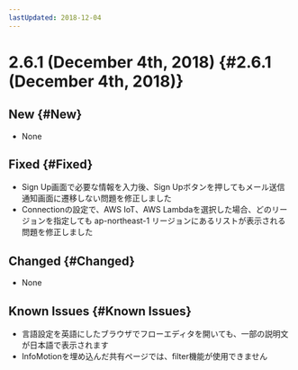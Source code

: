 ```yaml
---
lastUpdated: 2018-12-04
---
```


# 2.6.1 (December 4th, 2018) {#2.6.1 (December 4th, 2018)}

## New {#New}

- None

## Fixed {#Fixed}

- Sign Up画面で必要な情報を入力後、Sign Upボタンを押してもメール送信通知画面に遷移しない問題を修正しました
- Connectionの設定で、AWS IoT、AWS Lambdaを選択した場合、どのリージョンを指定しても ap-northeast-1 リージョンにあるリストが表示される問題を修正しました

## Changed {#Changed}

- None

## Known Issues {#Known Issues}

- 言語設定を英語にしたブラウザでフローエディタを開いても、一部の説明文が日本語で表示されます
- InfoMotionを埋め込んだ共有ページでは、filter機能が使用できません